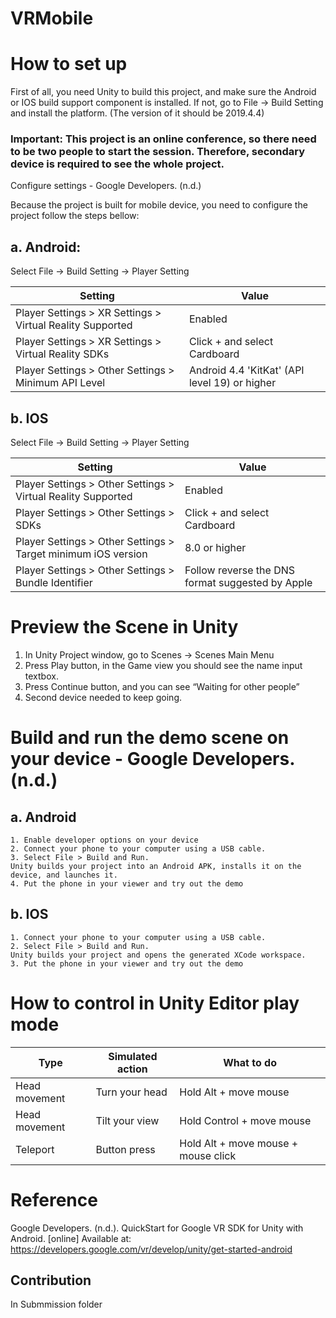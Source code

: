 # VRMobile

# How to set up

First of all, you need Unity to build this project, and make sure the Android or IOS build support component is installed. If not, go to File -> Build Setting and install the platform. (The version of it should be 2019.4.4)
 
### Important: This project is an online conference, so there need to be two people to start the session. Therefore, secondary device is required to see the whole project.

Configure settings - Google Developers. (n.d.)

Because the project is built for mobile device, you need to configure the project follow the steps bellow:

## a. Android:
Select File -> Build Setting -> Player Setting

Setting | Value
------------ | -------------
Player Settings > XR Settings > Virtual Reality Supported | Enabled
Player Settings > XR Settings > Virtual Reality SDKs | Click + and select Cardboard
Player Settings > Other Settings > Minimum API Level | Android 4.4 'KitKat' (API level 19) or higher

## b. IOS
Select File -> Build Setting -> Player Setting

Setting | Value
------------ | -------------
Player Settings > Other Settings > Virtual Reality Supported | Enabled
Player Settings > Other Settings > SDKs | Click + and select Cardboard
Player Settings > Other Settings > Target minimum iOS version | 8.0 or higher
Player Settings > Other Settings > Bundle Identifier | Follow reverse the DNS format suggested by Apple

# Preview the Scene in Unity

1.	In Unity Project window, go to Scenes -> Scenes Main Menu
2.	Press Play button, in the Game view you should see the name input textbox.
3.	Press Continue button, and you can see “Waiting for other people”
4.	Second device needed to keep going.

# Build and run the demo scene on your device - Google Developers. (n.d.)

## a. Android
	1. Enable developer options on your device
	2. Connect your phone to your computer using a USB cable.
	3. Select File > Build and Run.
	Unity builds your project into an Android APK, installs it on the device, and launches it.
	4. Put the phone in your viewer and try out the demo
## b. IOS
	1. Connect your phone to your computer using a USB cable.
	2. Select File > Build and Run.
	Unity builds your project and opens the generated XCode workspace.
	3. Put the phone in your viewer and try out the demo

# How to control in Unity Editor play mode

Type | Simulated action | What to do
------------ | ------------- | -------------
Head movement | Turn your head | Hold Alt + move mouse
Head movement | Tilt your view | Hold Control + move mouse
Teleport | Button press | Hold Alt + move mouse + mouse click

# Reference
Google Developers. (n.d.). QuickStart for Google VR SDK for Unity with Android. [online] Available at: https://developers.google.com/vr/develop/unity/get-started-android

## Contribution
In Submmission folder

